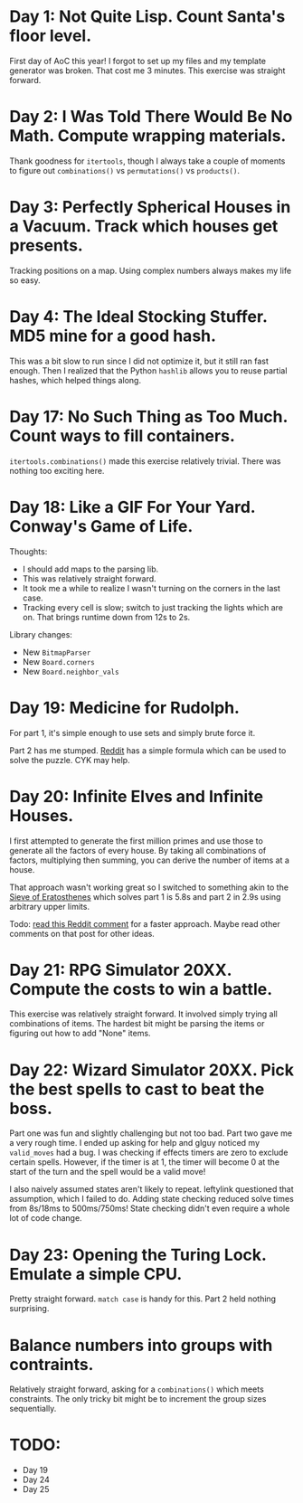 # Day 1: Not Quite Lisp. Count Santa's floor level.

First day of AoC this year!
I forgot to set up my files and my template generator was broken.
That cost me 3 minutes.
This exercise was straight forward.

# Day 2: I Was Told There Would Be No Math. Compute wrapping materials.

Thank goodness for `itertools`, though I always take a couple of moments to figure out `combinations()` vs `permutations()` vs `products()`.

# Day 3: Perfectly Spherical Houses in a Vacuum. Track which houses get presents.

Tracking positions on a map.
Using complex numbers always makes my life so easy.

# Day 4: The Ideal Stocking Stuffer. MD5 mine for a good hash.

This was a bit slow to run since I did not optimize it, but it still ran fast enough.
Then I realized that the Python `hashlib` allows you to reuse partial hashes, which helped things along.

# Day 17: No Such Thing as Too Much. Count ways to fill containers.

`itertools.combinations()` made this exercise relatively trivial.
There was nothing too exciting here.

# Day 18: Like a GIF For Your Yard. Conway's Game of Life.

Thoughts:

* I should add maps to the parsing lib.
* This was relatively straight forward.
* It took me a while to realize I wasn't turning on the corners in the last case.
* Tracking every cell is slow; switch to just tracking the lights which are on.
  That brings runtime down from 12s to 2s.

Library changes:

* New `BitmapParser`
* New `Board.corners`
* New `Board.neighbor_vals`

# Day 19: Medicine for Rudolph.

For part 1, it's simple enough to use sets and simply brute force it.

Part 2 has me stumped.
[Reddit](https://www.reddit.com/r/adventofcode/comments/3xflz8/comment/cy4etju/) has a simple formula which can be used to solve the puzzle.
CYK may help.

# Day 20: Infinite Elves and Infinite Houses.

I first attempted to generate the first million primes and use those to generate all the factors of every house.
By taking all combinations of factors, multiplying then summing, you can derive the number of items at a house.

That approach wasn't working great so I switched to something akin to the [Sieve of Eratosthenes](https://en.wikipedia.org/wiki/Sieve_of_Eratosthenes) which solves part 1 is 5.8s and part 2 in 2.9s using arbitrary upper limits.

Todo: [read this Reddit comment](https://www.reddit.com/r/adventofcode/comments/po1zel/comment/hd1esc2/) for a faster approach.
Maybe read other comments on that post for other ideas.

# Day 21: RPG Simulator 20XX. Compute the costs to win a battle.

This exercise was relatively straight forward.
It involved simply trying all combinations of items.
The hardest bit might be parsing the items or figuring out how to add "None" items.

# Day 22: Wizard Simulator 20XX. Pick the best spells to cast to beat the boss.

Part one was fun and slightly challenging but not too bad.
Part two gave me a very rough time.
I ended up asking for help and glguy noticed my `valid_moves` had a bug.
I was checking if effects timers are zero to exclude certain spells.
However, if the timer is at 1, the timer will become 0 at the start of the turn and the spell would be a valid move!

I also naively assumed states aren't likely to repeat.
leftylink questioned that assumption, which I failed to do.
Adding state checking reduced solve times from 8s/18ms to 500ms/750ms!
State checking didn't even require a whole lot of code change.

# Day 23: Opening the Turing Lock. Emulate a simple CPU.

Pretty straight forward.
`match case` is handy for this.
Part 2 held nothing surprising.

# Balance numbers into groups with contraints.

Relatively straight forward, asking for a `combinations()` which meets constraints.
The only tricky bit might be to increment the group sizes sequentially.

# TODO:

* Day 19
* Day 24
* Day 25
